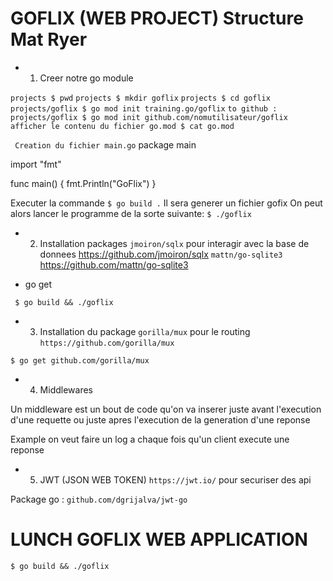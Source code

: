 # GOFLIX (WEB PROJECT) Structure Mat Ryer

- 1. Creer notre go module

``projects $ pwd``
``projects $ mkdir goflix``
``projects $ cd goflix``
``projects/goflix $ go mod init training.go/goflix``
``to github : projects/goflix $ go mod init github.com/nomutilisateur/goflix``
``afficher le contenu du fichier go.mod $ cat go.mod``

`` Creation du fichier main.go``
package main

import "fmt"

func main() {
	fmt.Println("GoFlix")
}

Executer la commande ``$ go build .``
Il sera generer un fichier gofix
On peut alors lancer le programme de la sorte suivante: ``$ ./goflix``


- 2. Installation packages 
``jmoiron/sqlx`` pour interagir avec la base de donnees https://github.com/jmoiron/sqlx
``mattn/go-sqlite3`` https://github.com/mattn/go-sqlite3

- go get

`` $ go build && ./goflix``

- 3. Installation du package `` gorilla/mux `` pour le routing ``https://github.com/gorilla/mux``


`` $ go get github.com/gorilla/mux ``



- 4. Middlewares

Un middleware est un bout de code qu'on va inserer juste avant l'execution d'une requette ou juste apres l'execution de la generation d'une reponse

Example on veut faire un log a chaque fois qu'un client execute une reponse


- 5. JWT (JSON WEB TOKEN) `` https://jwt.io/ `` pour securiser des api

Package go : `` github.com/dgrijalva/jwt-go ``


# LUNCH GOFLIX WEB APPLICATION

`` $ go build && ./goflix ``